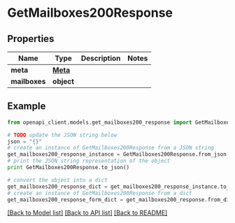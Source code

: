 # GetMailboxes200Response


## Properties
Name | Type | Description | Notes
------------ | ------------- | ------------- | -------------
**meta** | [**Meta**](Meta.md) |  | 
**mailboxes** | **object** |  | 

## Example

```python
from openapi_client.models.get_mailboxes200_response import GetMailboxes200Response

# TODO update the JSON string below
json = "{}"
# create an instance of GetMailboxes200Response from a JSON string
get_mailboxes200_response_instance = GetMailboxes200Response.from_json(json)
# print the JSON string representation of the object
print GetMailboxes200Response.to_json()

# convert the object into a dict
get_mailboxes200_response_dict = get_mailboxes200_response_instance.to_dict()
# create an instance of GetMailboxes200Response from a dict
get_mailboxes200_response_form_dict = get_mailboxes200_response.from_dict(get_mailboxes200_response_dict)
```
[[Back to Model list]](../README.md#documentation-for-models) [[Back to API list]](../README.md#documentation-for-api-endpoints) [[Back to README]](../README.md)


